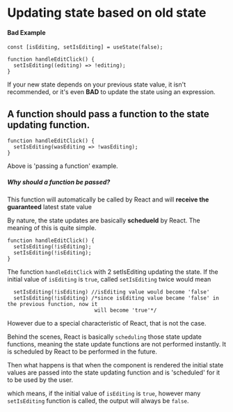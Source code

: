 # Updating state based on old state

#### Bad Example
```JSX
const [isEditing, setIsEditing] = useState(false);

function handleEditClick() {
  setIsEditing((editing) => !editing);
}
```

  If your new state depends on your previous state value, it isn't recommended, or it's even **BAD** to update the state using an expression.

  ## A function should pass a function to the state updating function.


```JSX
function handleEditClick() {
  setIsEditing(wasEditing => !wasEditing);
}
```

  Above is 'passing a function' example.


##### Why should a function be passed?

  This function will automatically be called by React and will **receive the guaranteed** latest state value

  By nature, the state updates are basically **schedueld** by React.
  The meaning of this is quite simple.

```JSX
function handleEditClick() {
  setIsEditing(!isEditing);
  setIsEditing(!isEditing);
}
```

  The function `handleEditClick` with 2 setIsEditing updating the state.
  If the initial value of `isEditing` is `true`, called `setIsEditing` twice would mean

```JSX
  setIsEditing(!isEditing) //isEditing value would become 'false'
  setIsEditing(!isEditing) /*since isEditing value became 'false' in the previous function, now it 
                            will become 'true'*/
```

  However due to a special characteristic of React, that is not the case.

  Behind the scenes, React is basically `scheduling` those state update functions, 
  meaning the state update functions are not performed instantly.
  It is scheduled by React to be performed in the future.

  Then what happens is that when the component is rendered the initial state values are passed into the state updating function and is 'scheduled' for it to be used by the user.

  which means, if the initial value of `isEditing` is `true`, however many `setIsEditing` function is called, the output will always be `false`.